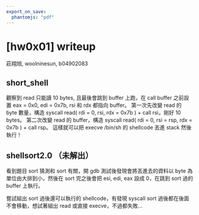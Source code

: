 ```yaml
---
export_on_save:
  phantomjs: "pdf"
---
```


# [hw0x01] writeup
莊翔旭, woolninesun, b04902083

## short_shell
觀察到 read 只能讀 10 bytes, 且最後會跳到 buffer 上跑，在 call buffer 之前設置 eax = 0x0, edi = 0x7b, rsi 和 rdx 都指向 buffer。
第一次先改變 read 的 byte 數量，構造 syscall read( rdi = 0, rsi, rdx = 0x7b ) + call rsi，剛好 10 bytes。
第二次改變 read 的 buffer，構造 syscall read( rdi = 0, rsi = rsp, rdx = 0x7b ) + call rsp。
這樣就可以把 execve /bin/sh 的 shellcode 丟進 stack 然後執行！

## shellsort2.0 （未解出）
看到題目 sort 猜測和 sort 有關，開 gdb 測試後發現會將丟進去的資料以 byte 為單位由大排到小，然後在 sort 完之後會把 esi, edi, eax 設成 0，在跳到 sort 過的 buffer 上執行。

嘗試組出 sort 過後還可以執行的 shellcode，有發現 syscall sort 過後都在後面不會移動，想試著組出 read 或直接 execve，不過都失敗...

